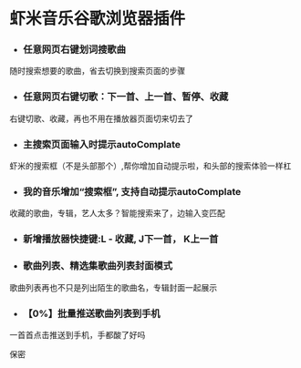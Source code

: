 # 虾米音乐谷歌浏览器插件

* ### 任意网页右键划词搜歌曲
随时搜索想要的歌曲，省去切换到搜索页面的步骤

* ### 任意网页右键切歌：下一首、上一首、暂停、收藏
右键切歌、收藏，再也不用在播放器页面切来切去了

* ### 主搜索页面输入时提示autoComplate
虾米的搜索框（不是头部那个）,帮你增加自动提示啦，和头部的搜索体验一样杠

* ### 我的音乐增加“搜索框”, 支持自动提示autoComplate
收藏的歌曲，专辑，艺人太多？智能搜索来了，边输入变匹配

* ### 新增播放器快捷键:L - 收藏, J下一首， K上一首

* ### 歌曲列表、精选集歌曲列表封面模式
歌曲列表再也不只是列出陌生的歌曲名，专辑封面一起展示

* ### 【0%】批量推送歌曲列表到手机
一首首点击推送到手机，手都酸了好吗

保密

